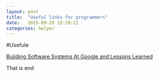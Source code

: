 ```yaml
---
layout: post
title:  "Useful links for programmers"
date:   2015-09-29 15:29:21
categories: helper
---
```

#Usefule

[Building Software Systems At Google and Lessons Learned](https://www.youtube.com/watch?v=modXC5IWTJI)

That is end

[tshev]:      http://tshev.org
[tshev-gh]:   https://github.com/tshev
[jekyll-help]: https://github.com/tshev
